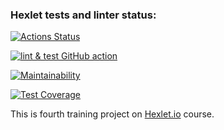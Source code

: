 ### Hexlet tests and linter status:
[![Actions Status](https://github.com/Serggi0/python-project-lvl4/workflows/hexlet-check/badge.svg)](https://github.com/Serggi0/python-project-lvl4/actions)

[![lint & test GitHub action](https://github.com/Serggi0/python-project-lvl4/actions/workflows/github_action.yaml/badge.svg)](https://github.com/Serggi0/python-project-lvl4/actions/workflows/github_action.yaml)

[![Maintainability](https://api.codeclimate.com/v1/badges/eb529335a9420b998d5a/maintainability)](https://codeclimate.com/github/Serggi0/python-project-lvl4/maintainability)

[![Test Coverage](https://api.codeclimate.com/v1/badges/eb529335a9420b998d5a/test_coverage)](https://codeclimate.com/github/Serggi0/python-project-lvl4/test_coverage)

This is fourth training project on [Hexlet.io](https://ru.hexlet.io) course.